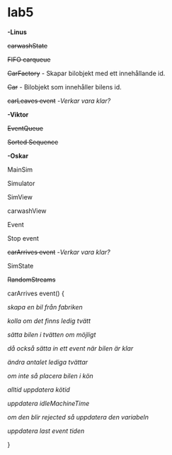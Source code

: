 # lab5

<b>-Linus</b>

<strike>carwashState</strike> 

<strike>FIFO carqueue</strike>

<strike>CarFactory</strike> - Skapar bilobjekt med ett innehållande id.

<strike>Car</strike> - Bilobjekt som innehåller bilens id.

<strike>carLeaves event</strike> -<i>Verkar vara klar?</i> 

<b>-Viktor</b>

<strike>EventQueue</strike>

<strike>Sorted Sequence</strike>

<b>-Oskar</b>



MainSim

Simulator

SimView

carwashView

Event 

Stop event 



<strike>carArrives event</strike> -<i>Verkar vara klar?</i>

SimState 


<strike>RandomStreams</strike> 




carArrives event()
{
<i>

  skapa en bil från fabriken
  
  kolla om det finns ledig tvätt
  
  sätta bilen i tvätten om möjligt
  
  då också sätta in ett event när bilen är klar
  
  ändra antalet lediga tvättar
  
  om inte så placera bilen i kön
  
  alltid uppdatera kötid
  
  uppdatera idleMachineTime
  
  om den blir rejected så uppdatera den variabeln
  
  uppdatera last event tiden</i>
  
}
